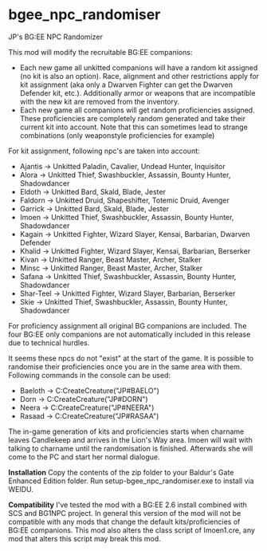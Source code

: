# bgee_npc_randomiser
JP's BG:EE NPC Randomizer

This mod will modify the recruitable BG:EE companions:

- Each new game all unkitted companions will have a random kit assigned (no kit is also an option). Race, alignment and other restrictions apply for kit assignment (aka only a Dwarven Fighter can get the Dwarven Defender kit, etc.). Additionally armor or weapons that are incompatible with the new kit are removed from the inventory.
- Each new game all companions will get random proficiencies assigned. These proficiencies are completely random generated and take their current kit into account. Note that this can sometimes lead to strange combinations (only weaponstyle proficiencies for example)

For kit assignment, following npc's are taken into account:

- Ajantis -> Unkitted Paladin, Cavalier, Undead Hunter, Inquisitor
- Alora -> Unkitted Thief, Swashbuckler, Assassin, Bounty Hunter, Shadowdancer
- Eldoth -> Unkitted Bard, Skald, Blade, Jester
- Faldorn -> Unkitted Druid, Shapeshifter, Totemic Druid, Avenger
- Garrick -> Unkitted Bard, Skald, Blade, Jester
- Imoen -> Unkitted Thief, Swashbuckler, Assassin, Bounty Hunter, Shadowdancer
- Kagain -> Unkitted Fighter, Wizard Slayer, Kensai, Barbarian, Dwarven Defender
- Khalid -> Unkitted Fighter, Wizard Slayer, Kensai, Barbarian, Berserker
- Kivan -> Unkitted Ranger, Beast Master, Archer, Stalker
- Minsc -> Unkitted Ranger, Beast Master, Archer, Stalker
- Safana -> Unkitted Thief, Swashbuckler, Assassin, Bounty Hunter, Shadowdancer
- Shar-Teel -> Unkitted Fighter, Wizard Slayer, Barbarian, Berserker
- Skie -> Unkitted Thief, Swashbuckler, Assassin, Bounty Hunter, Shadowdancer

For proficiency assignment all original BG companions are included. The four BG:EE only companions are not automatically included in this release due to technical hurdles.

It seems these npcs do not "exist" at the start of the game. It is possible to randomise their proficiencies once you are in the same area with them. Following commands in the console can be used:
- Baeloth -> C:CreateCreature("JP#BAELO")
- Dorn -> C:CreateCreature("JP#DORN")
- Neera -> C:CreateCreature("JP#NEERA")
- Rasaad -> C:CreateCreature("JP#RASAA")

The in-game generation of kits and proficiencies starts when charname leaves Candlekeep and arrives in the Lion's Way area. Imoen will wait with talking to charname until the randomisation is finished. Afterwards she will come to the PC and start her normal dialogue.

**Installation**
Copy the contents of the zip folder to your Baldur's Gate Enhanced Edition folder. Run setup-bgee_npc_randomiser.exe to install via WEIDU.

**Compatibility**
I've tested the mod with a BG:EE 2.6 install combined with SCS and BG1NPC project.
In general this version of the mod will not be compatible with any mods that change the default kits/proficiencies of BG:EE companions.
This mod also alters the class script of Imoen1.cre, any mod that alters this script may break this mod.
